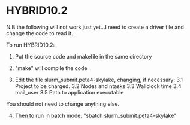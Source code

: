 # HYBRID10.2

N.B the following will not work just yet...I need to create a driver file and change the code to read it.

To run HYBRID10.2:

1. Put the source code and makefile in the same directory

2. "make" will compile the code

3. Edit the file slurm_submit.peta4-skylake, changing, if necessary:
  3.1 Project to be charged.
  3.2 Nodes and ntasks
  3.3 Wallclock time
  3.4 mail_user
  3.5 Path to application executable
  
You should not need to change anything else.

4. Then to run in batch mode: "sbatch slurm_submit.peta4-skylake"

